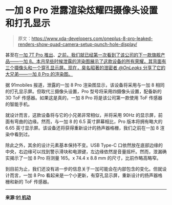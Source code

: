 # 一加 8 Pro 泄露渲染炫耀四摄像头设置和打孔显示

> 原文：<https://www.xda-developers.com/oneplus-8-pro-leaked-renders-show-quad-camera-setup-punch-hole-display/>

甚至在[一加 7T Pro 推出](https://www.xda-developers.com/oneplus-7t-pro-launch-snapdragon-855-plus-warp-charge-30t/)、[之前，我们就已经第一次看到了该公司的下一款旗舰产品——一加 8。本月早些时候泄露的渲染图展示了这款设备的所有荣耀，其背面有三个摄像头和一个穿孔显示屏。现在，臭名昭著的泄密者 *@OnLeaks* 分享了它的大兄弟——一加 8 Pro 的渲染图。](https://www.xda-developers.com/oneplus-8-punch-hole-display-triple-cameras-leak/)

据 91mobiles 报道，泄露的一加 8 Pro 渲染图显示，该设备将采用与一加 8 相同的打孔显示屏。但取代三摄像头设置，Pro 型号将采用四摄像头设置，配备新的 3D ToF 传感器。如果这是真的，一加 8 Pro 将是该公司第一款使用 ToF 传感器的智能手机。

就设计而言，这款设备将与它的小兄弟非常相似，并将采用 90Hz 的显示屏，前面有弯曲的边缘。然而，与一加 8 的 6.5 英寸屏幕相比，Pro 版本将拥有略大的 6.65 英寸显示屏。该设备还将获得重新设计的扬声器格栅，我们之前在一加 8 渲染中看到过。

除此之外，其余的设计元素基本保持不变。USB Type-C 口依然放在底部边缘的中央，右边缘可以找到警示滑块和电源键，左边缘依然是音量摇杆。然而，泄漏确实揭示了一加 8 Pro 将测量 165。x 74.4 x 8.8 mm 的尺寸，比前作略高略窄。

到目前为止，我们还没有进一步的信息关于一加可能会在内部包含的变化。但就设计而言，一加 8 Pro 看起来是一个小更新，有穿孔显示屏，重新设计的扬声器格栅和新的 ToF 传感器。

* * *

**来源:[91 机动](https://www.91mobiles.com/hub/oneplus-8-pro-renders-images-quad-cameras-punch-hole-display-exclusive/)**